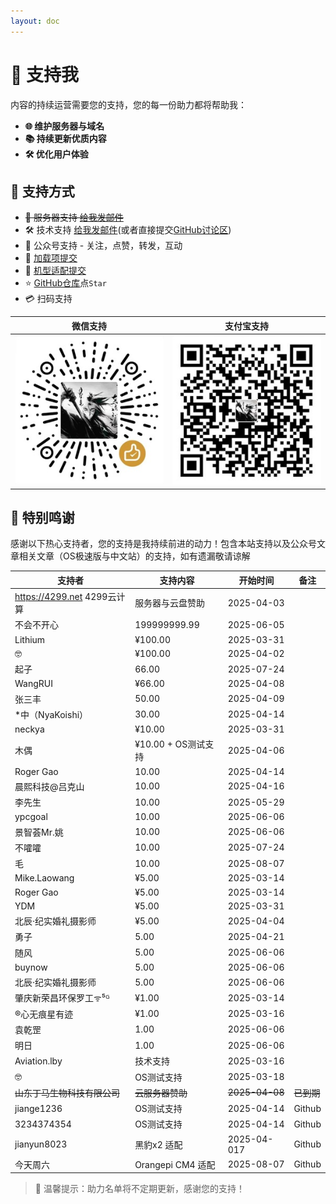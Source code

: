 ```yaml
---
layout: doc
---
```

# 💝 支持我

内容的持续运营需要您的支持，您的每一份助力都将帮助我：

- **🌐 维护服务器与域名**  
- **📚 持续更新优质内容**  
- **🛠️ 优化用户体验**  

## 🎯 支持方式 
- ~~💾 服务器支持 [给我发邮件](mailto:djhui@live.cn)~~
- 🛠️ 技术支持 [给我发邮件](mailto:djhui@live.cn)(或者直接提交[GitHub讨论区](https://github.com/orgs/ha-china/discussions))
- 📱 公众号支持 - 关注，点赞，转发，互动
- 🚀  [加载项提交](https://github.com/ha-china/hassio-addons-dev)
- 🚀  [机型适配提交](https://github.com/ha-china/HAOS-CN-DEV)
- ⭐ [GitHub仓库](https://github.com/ha-china/HAOS-CN)点`Star`
- 💳 扫码支持

| 微信支持 | 支付宝支持 |
|----------|------------|
| ![微信](./images/WeChat_Pay.jpg) | ![支付宝](./images/Ali_Pay.jpg) |

## 🙏 特别鸣谢

感谢以下热心支持者，您的支持是我持续前进的动力！包含本站支持以及公众号文章相关文章（OS极速版与中文站）的支持，如有遗漏敬请谅解

| 支持者                     | 支持内容           | 开始时间   | 备注                     |
|----------------------------|--------------------|------------|--------------------------|
| https://4299.net 4299云计算 | 服务器与云盘赞助   | 2025-04-03 |                          |
| 不会不开心                 | 199999999.99              | 2025-06-05 |                          |
| Lithium                    | ¥100.00            | 2025-03-31 |                          |
| 🤓                         | ¥100.00            | 2025-04-02 |                          |
| 起子                       | 66.00              | 2025-07-24 |                          |
| WangRUI                    | ¥66.00             | 2025-04-08 |                          |
| 张三丰                     | 50.00              | 2025-04-09 |                          |
| *中（NyaKoishi）           | 30.00              | 2025-04-14 |                          |
| neckya                     | ¥10.00             | 2025-03-31 |                          |
| 木偶                       | ¥10.00 + OS测试支持 | 2025-04-06 |                          |
| Roger Gao                  | 10.00              | 2025-04-14 |                          |
| 晨熙科技@吕克山             | 10.00              | 2025-04-16 |                          |
| 李先生                     | 10.00              | 2025-05-29 |                          |
| ypcgoal                    | 10.00              | 2025-06-06 |                          |
| 景智荟Mr.姚                | 10.00              | 2025-06-06 |                          |
| 不嚯嚯                     | 10.00              | 2025-07-24 |                          |
| 毛                         | 10.00              | 2025-08-07 |                          |
| Mike.Laowang               | ¥5.00              | 2025-03-14 |                          |
| Roger Gao                  | ¥5.00              | 2025-03-14 |                          |
| YDM                        | ¥5.00              | 2025-03-31 |                          |
| 北辰·纪实婚礼摄影师        | ¥5.00              | 2025-04-04 |                          |
| 勇子                       | 5.00               | 2025-04-21 |                          |
| 随风                       | 5.00               | 2025-06-06 |                          |
| buynow                     | 5.00               | 2025-06-06 |                          |
| 北辰·纪实婚礼摄影师        | 5.00               | 2025-06-06 |                          |
| 肇庆新荣昌环保罗工ᯤ⁵ᴳ      | ¥1.00              | 2025-03-14 |                          |
| ®心无痕星有迹              | ¥1.00              | 2025-03-16 |                          |
| 袁乾罡                     | 1.00               | 2025-06-06 |                          |
| 明日                       | 1.00               | 2025-06-06 |                          |
| Aviation.lby               | 技术支持           | 2025-03-16 |                          |
| 🤓                         | OS测试支持         | 2025-03-18 |                          |
|~~山东丁马生物科技有限公司~~  | ~~云服务器赞助~~   | ~~2025-04-08~~ |      ~~已到期~~            |
| jiange1236                 | OS测试支持         | 2025-04-14 |      Github              |
| 3234374354                 | OS测试支持         | 2025-04-14 |      Github              |
| jianyun8023                | 黑豹x2 适配        | 2025-04-017 |     Github               |
| 今天周六                   | Orangepi CM4 适配  | 2025-08-07 |     Github               |


> 📌 温馨提示：助力名单将不定期更新，感谢您的支持！